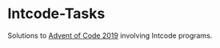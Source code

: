 # Intcode-Tasks

Solutions to [Advent of Code 2019](https://adventofcode.com/2019) involving Intcode programs.
